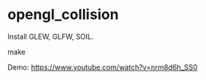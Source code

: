 # opengl_collision

Install GLEW, GLFW, SOIL.

make

Demo: https://www.youtube.com/watch?v=nrm8d6h_SS0
